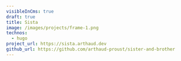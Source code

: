 ```yaml
---
visibleInCms: true
draft: true
title: Sista
image: /images/projects/frame-1.png
technos:
  - hugo
project_url: https://sista.arthaud.dev
github_url: https://github.com/arthaud-proust/sister-and-brother
---
```

